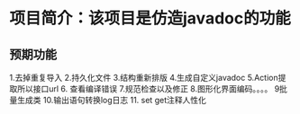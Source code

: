 项目简介：该项目是仿造javadoc的功能
=============

预期功能
-----------
1.去掉重复导入
2.持久化文件
3.结构重新排版
4.生成自定义javadoc
5.Action提取所以接口url
6. 查看编译错误
7.规范检查以及修正
8.图形化界面编码。。。。
9批量生成类
10.输出语句转换log日志
11. set get注释人性化